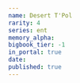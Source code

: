 ```yaml
---
name: Desert T'Pol
rarity: 4
series: ent
memory_alpha:
bigbook_tier: -1
in_portal: true
date:
published: true
---
```



